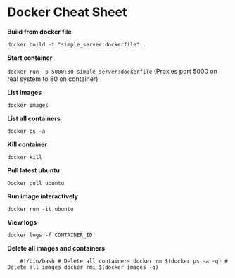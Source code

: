 # Docker Cheat Sheet

**Build from docker file**

`docker build -t "simple_server:dockerfile" .`

**Start container**

`docker run -p 5000:80 simple_server:dockerfile`
(Proxies port 5000 on real system to 80 on container)

**List images**

`docker images
`

**List all containers**

`docker ps -a
`

**Kill container**

`docker kill 
`

**Pull latest ubuntu**

`Docker pull ubuntu
`

**Run image interactively**

`docker run -it ubuntu
`

**View logs**

`docker logs -f CONTAINER_ID
`


**Delete all images and containers**

`    #!/bin/bash
    # Delete all containers
    docker rm $(docker ps -a -q)
    # Delete all images
    docker rmi $(docker images -q)`
